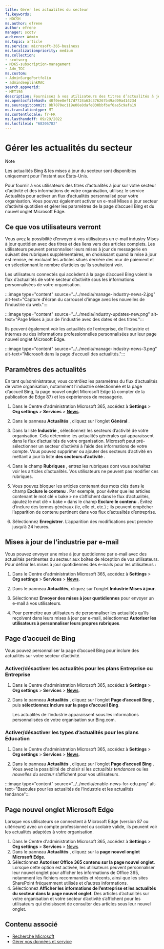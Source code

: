 ```yaml
---
title: Gérer les actualités du secteur
f1.keywords:
- NOCSH
ms.author: efrene
author: efrene
manager: scotv
audience: Admin
ms.topic: article
ms.service: microsoft-365-business
ms.localizationpriority: medium
ms.collection:
- scotvorg
- M365-subscription-management
- Adm_TOC
ms.custom:
- AdminSurgePortfolio
- admindeeplinkMAC
search.appverid:
- MET150
description: Fournissez à vos utilisateurs des titres d’actualités à jour sur votre secteur d’activité et des informations de votre organisation. Utilisez le service Actualités pour activer un flux d’actualités personnalisé pour votre organisation.
ms.openlocfilehash: 40f0ee8ef17d7724a63c376267b49ad09a414234
ms.sourcegitcommit: 0b7070ec119e00e0dafe030bbfbef0ae5c9afa19
ms.translationtype: MT
ms.contentlocale: fr-FR
ms.lasthandoff: 09/29/2022
ms.locfileid: "68206782"
---
```

# <a name="manage-industry-news"></a>Gérer les actualités du secteur

> [!NOTE] 
> Les actualités Bing & les mises à jour du secteur sont disponibles uniquement pour l’instant aux États-Unis.

Pour fournir à vos utilisateurs des titres d’actualités à jour sur votre secteur d’activité et des informations de votre organisation, utilisez le service Actualités pour activer un flux d’actualités personnalisé pour votre organisation. Vous pouvez également activer un e-mail Mises à jour secteur d’activité quotidien et gérer les paramètres de la page d’accueil Bing et du nouvel onglet Microsoft Edge.

## <a name="what-your-users-will-see"></a>Ce que vos utilisateurs verront

Vous avez la possibilité d’envoyer à vos utilisateurs un e-mail industry Mises à jour quotidien avec des titres et des liens vers des articles complets. Les utilisateurs peuvent personnaliser leurs mises à jour de messagerie en suivant des rubriques supplémentaires, en choisissant quand la mise à jour est remise, en excluant les articles situés derrière des mur de paiement et en sélectionnant le nombre d’articles qu’ils souhaitent voir.

Les utilisateurs connectés qui accèdent à la page d’accueil Bing voient le flux d’actualités de votre secteur d’activité sous les informations personnalisées de votre organisation.

:::image type="content" source="../../media/manage-industry-news-2.jpg" alt-text="Capture d’écran du carrousel d’image avec les nouvelles de l’industrie du web.":::

:::image type="content" source="../../media/industry-updates-new.png" alt-text="Page Mises à jour de l’industrie avec des dates et des titres.":::

Ils peuvent également voir les actualités de l’entreprise, de l’industrie et internes ou des informations professionnelles personnalisées sur leur page nouvel onglet Microsoft Edge.

:::image type="content" source="../../media/manage-industry-news-3.png" alt-text="Microsoft dans la page d’accueil des actualités.":::

## <a name="news-settings"></a>Paramètres des actualités

En tant qu’administrateur, vous contrôlez les paramètres du flux d’actualités de votre organisation, notamment l’industrie sélectionnée et la page d’accueil Bing, la page nouvel onglet Microsoft Edge (à compter de la publication de Edge 87) et les expériences de messagerie. 

1. Dans le Centre d'administration Microsoft 365, accédez à **Settings** > **Org settings** > **Services** > [**News**](https://admin.microsoft.com/adminportal/home?#/Settings/Services/:/Settings/L1/BingNews).

1. Dans le panneau **Actualités** , cliquez sur l’onglet **Général** .

1. Dans la liste **Industrie** , sélectionnez les secteurs d’activité de votre organisation. Cela détermine les actualités générales qui apparaissent dans le flux d’actualités de votre organisation. Microsoft peut pré-sélectionner un secteur d’activité à l’aide des informations de votre compte. Vous pouvez supprimer ou ajouter des secteurs d’activité en mettant à jour la liste **des secteurs d’activité** .

1. Dans le champ **Rubriques** , entrez les rubriques dont vous souhaitez voir les articles d’actualités. Vos utilisateurs ne peuvent pas modifier ces rubriques.

1. Vous pouvez bloquer les articles contenant des mots clés dans le champ **Exclure le contenu** . Par exemple, pour éviter que les articles contenant le mot clé « bake » ne s’affichent dans le flux d’actualités, ajoutez le mot clé « bake » dans le champ **Exclure le contenu** . Évitez d’inclure des termes généraux (le, elle et, etc.) ; ils peuvent empêcher l’apparition de contenu pertinent dans vos flux d’actualités d’entreprise.

1. Sélectionnez **Enregistrer**. L’apparition des modifications peut prendre jusqu’à 24 heures.

## <a name="industry-updates-in-email"></a>Mises à jour de l’industrie par e-mail

Vous pouvez envoyer une mise à jour quotidienne par e-mail avec des actualités pertinentes du secteur aux boîtes de réception de vos utilisateurs. Pour définir les mises à jour quotidiennes des e-mails pour les utilisateurs :

1. Dans le Centre d'administration Microsoft 365, accédez à **Settings** > **Org settings** > **Services** > [**News**](https://admin.microsoft.com/adminportal/home?#/Settings/Services/:/Settings/L1/BingNews). 

1. Dans le panneau **Actualités**, cliquez sur l’onglet **Industrie Mises à jour**. 
1. Sélectionnez **Envoyer des mises à jour quotidiennes** pour envoyer un e-mail à vos utilisateurs.
1. Pour permettre aux utilisateurs de personnaliser les actualités qu’ils reçoivent dans leurs mises à jour par e-mail, sélectionnez **Autoriser les utilisateurs à personnaliser leurs propres rubriques**.

## <a name="bing-homepage"></a>Page d’accueil de Bing

Vous pouvez personnaliser la page d’accueil Bing pour inclure des actualités sur votre secteur d’activité.

### <a name="toggle-news-for-business-or-enterprise-plans"></a>Activer/désactiver les actualités pour les plans Entreprise ou Entreprise

1. Dans le Centre d'administration Microsoft 365, accédez à **Settings** > **Org settings** > **Services** > [**News**](https://admin.microsoft.com/adminportal/home?#/Settings/Services/:/Settings/L1/BingNews).

1. Dans le panneau **Actualités** , cliquez sur l’onglet **Page d’accueil Bing** , puis **sélectionnez Inclure sur la page d’accueil Bing**.

    Les actualités de l’industrie apparaissent sous les informations personnalisées de votre organisation sur Bing.com.

### <a name="toggle-news-types-for-education-plans"></a>Activer/désactiver les types d’actualités pour les plans Éducation

1. Dans le Centre d'administration Microsoft 365, accédez à **Settings** > **Org settings** > **Services** > [**News**](https://admin.microsoft.com/adminportal/home?#/Settings/Services/:/Settings/L1/BingNews).

1. Dans le panneau **Actualités** , cliquez sur l’onglet **Page d’accueil Bing** . Vous avez la possibilité de choisir si les *actualités tendances* ou les *nouvelles du secteur* s’affichent pour vos utilisateurs.

:::image type="content" source="../../media/enable-news-for-edu.png" alt-text="Bascules pour les actualités de l’industrie et les actualités tendance":::

## <a name="microsoft-edge-new-tab-page"></a>Page nouvel onglet Microsoft Edge

Lorsque vos utilisateurs se connectent à Microsoft Edge (version 87 ou ultérieure) avec un compte professionnel ou scolaire valide, ils peuvent voir les actualités adaptées à votre organisation.

1. Dans le Centre d'administration Microsoft 365, accédez à **Settings** > **Org settings** > **Services** > [News](https://admin.microsoft.com/adminportal/home?#/Settings/Services/:/Settings/L1/BingNews).
2. Dans le panneau **Actualités** , cliquez sur la **page nouvel onglet Microsoft Edge**.
3. Sélectionnez **Autoriser Office 365 contenu sur la page nouvel onglet**. Lorsque cette option est activée, les utilisateurs peuvent personnaliser leur nouvel onglet pour afficher les informations de Office 365, notamment les fichiers recommandés et récents, ainsi que les sites SharePoint fréquemment utilisés et d’autres informations.
4. Sélectionnez **Afficher les informations de l’entreprise et les actualités du secteur dans la page nouvel onglet**. Des articles d’actualités sur votre organisation et votre secteur d’activité s’affichent pour les utilisateurs qui choisissent de consulter des articles sous leur nouvel onglet.

## <a name="related-content"></a>Contenu associé

- 
  [Recherche Microsoft](/microsoftsearch/)
- [Gérer vos données et service](/admin)